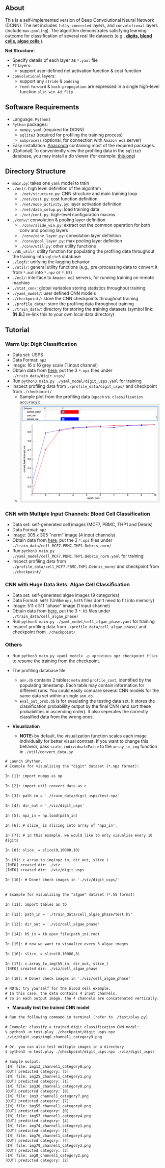 ## About

This is a self-implemented version of Deep Convolutional Neural Network (DCNN). The net includes `fully-connected` layers, and `convolutional` layers (include `max-pooling`). The algorithm demonstrates satisfying learning outcome for classification of several real life datasets (e.g., **[digits](#digit_usps), [blood cells](#blood_cells), [algae cells ](#algae_cells)**).

**Net Structure:**

- Specify details of each layer as `*.yaml` file
- `FC` layers:
  - support user-defined net activation function & cost function
- `convolutional` layers:
  - support any `stride` & `padding`
  - `feed-forward` & `back-propogation` are expressed in a single high-level function `slid_win_4d_flip`


## Software Requirements
- Language: `Python3`
- `Python` packages: 
  - `numpy`, `yaml` (required for DCNN)
  - `sqlite3` (required for profiling the training process)
  - `subprocess` (optional, for connection with `Amazon ec2` server)
- Easy installation: [Anaconda](https://www.continuum.io/downloads) containing most of the required packages.
- [Optional] To conveniently view the profiling data in the `sqlite3` database, you may install a db viewer (for example: [this one](http://sqlitebrowser.org))


## Directory Structure

- `main.py`: takes one `yaml` model to train 
- `./net/`: high level definition of the algorithm
	- `./net/structure.py`: CNN structure and main training loop
	- `./net/cost.py`: cost function definition
	- `./net/node_activity.py`: layer activation definition
	- `./net/data_setup.py`: load training data
	- `./net/conf.py`: high-level configuration macros
- `./conv/`: convolution & pooling layer definition
	- `./conv/slide_win.py`: extract out the common operation for both conv and pooling layers
	- `./conv/conv_layer.py`: convolution layer definition
	- `./conv/pool_layer.py`: max pooling layer definition
	- `./conv/util.py`: other utility functions
- `./db_util/`: utility function for populating the profiling data throughout the training into `sqlite3` database
- `./logf/`: unifying the logging behavior
- `./util/`: general utility functions (e.g., pre-processing data to convert it from `*.mat` into `*.npz` or `*.h5`)
- `./ec2/`: interface to `Amazon ec2` servers, for running training on remote machine
- `./stat_cnn/`: global variables storing statistics throughout training
- `./yaml_model/`: user defined CNN models
- `./checkpoint/`: store the CNN checkpoints throughout training
- `./profile_data/`: store the profiling data throughout training
- `./train_data/`: directory for storing the training datasets (symbol link: **[N.B.]** re-link this to your own local data directory)

## Tutorial

### Warm Up: Digit Classification <a name="digit_usps"></a>

- Data set: USPS
- Data Format: `npz`
- Image: 16 x 16 grey scale (1 input channel)
- Obtain data from [here](https://drive.google.com/open?id=0B3_QnE0SWYqPQktPNVFKajJLblk), put the 3 `*.npz` files under `./train_data/digit_usps/`
- Run `python3 main.py ./yaml_model/digit_usps.yaml` for training
- Inspect profiling data from `./profile_data/digit_usps/` and checkpoint from `./checkpoint/`
	- Sample plot from the profiling data (`epoch` vs. `classification accuracy`):
	- ![](./sample_plot.png)

### CNN with Multiple Input Channels: Blood Cell Classification <a name="blood_cells"></a>

- Data set: self-generated cell images (MCF7, PBMC, THP1 and Debris)
- Data Format: `npz`
- Image: 305 x 305 "norm" image (4 input channels)
- Obtain data from [here](https://drive.google.com/open?id=0B3_QnE0SWYqPUGVkempZa0FCSVk), put the 3 `*.npz` files under `./train_data/cell_MCF7.PBMC.THP1.Debris_norm/`
- Run `python3 main.py ./yaml_model/cell_MCF7.PBMC.THP1.Debris_norm.yaml` for training
- Inspect profiling data from `./profile_data/cell_MCF7.PBMC.THP1.Debris_norm/` and checkpoint from `./checkpoint/`


### CNN with Huge Data Sets: Algae Cell Classification <a name="algae_cells"></a>

- Data set: self-generated algae images (9 categories)
- Data Format: `hdf5` (Unlike `npz`, `hdf5` files don't need to fit into memory)
- Image: 511 x 511 "phase" image (1 input channel)
- Obtain data from [here](https://drive.google.com/open?id=0B3_QnE0SWYqPYU1ra3JHQ1Jfbjg), put the 3 `*.h5` files under `./train_data/cell_algae_phase/`
- Run `python3 main.py ./yaml_model/cell_algae_phase.yaml` for training
- Inspect profiling data from `./profile_data/cell_algae_phase/` and checkpoint from `./checkpoint/`

### Others
- Run `python3 main.py <yaml model> -p <previous npz checkpoint file>` to resume the training from the checkpoint.
- The profiling database file
	- `ann.db` contains 2 tables: `meta` and `profile_cost`, identified by the populating timestamp. Each table may contain information for different runs. You could easily compare several CNN models for the same data set within a single `ann.db`.
	- `eval_out_prob.db` is for evaulating the testing data set. It stores the classification probablility output by the final CNN (and sort these probabilities in ascending order). It also seperates the correctly classified data from the wrong ones. 

- **Visualization**
	- **NOTE:** by default, the visualization function scales each image individually for better visual contrast. If you want to change this behavior, pass `scale_individual=False` to the `array_to_img` function in `./util/convert_data.py`

```
# Launch iPython.
# Example for visualizing the "digit" dataset (*.npz format):

In [1]: import numpy as np

In [2]: import util.convert_data as c

In [3]: path_in = './train_data/digit_usps/test.npz'

In [4]: dir_out = './viz/digit_usps'

In [5]: npz_in = np.load(path_in)

In [6]: # slice_ is slicing into array of 'npz_in', 

In [7]: # in this example, we would like to only visualize every 10 digits

In [8]: slice_ = slice(0,10000,10)

In [9]: c.array_to_img(npz_in, dir_out, slice_)
[INFO] created dir: ./viz
[INFO] created dir: ./viz/digit_usps

In [10]: # Done! check images in './viz/digit_usps/'


# Example for visualizing the "algae" dataset (*.h5 format)

In [11]: import tables as tb

In [12]: path_in = './train_data/cell_algae_phase/test.h5'

In [13]: dir_out = './viz/cell_algae_phase'

In [14]: h5_in = tb.open_file(path_in).root

In [15]: # now we want to visualize every 3 algae images

In [16]: slice_ = slice(0,10000,3)

In [17]: c.array_to_img(h5_in, dir_out, slice_)
[INFO] created dir: ./viz/cell_algae_phase

In [18]: # Done! check images in './viz/cell_algae_phase'

# NOTE: try yourself for the blood cell example. 
# In this case, the data contains 4 input channels, 
# so in each output image, the 4 channels are concatenated vertically. 
```

- **Manually test the trained CNN model**

```
# Run the following command in terminal (refer to ./test/play.py)

# Example: classify a trained digit classification CNN model:
$ python3 -m test.play ./checkpoint/digit_usps.npz ./viz/digit_usps/img0_channel1_category9.png

# Or, you can also test multiple images in a directory
$ python3 -m test.play ./checkpoint/digit_usps.npz ./viz/digit_usps/

# Sample output:
[IN] file: img13_channel1_category8.png
[OUT] predicted category: [5]
[IN] file: img25_channel1_category1.png
[OUT] predicted category: [1]
[IN] file: img36_channel1_category0.png
[OUT] predicted category: [0]
[IN] file: img3_channel1_category7.png
[OUT] predicted category: [7]
[IN] file: img55_channel1_category0.png
[OUT] predicted category: [0]
[IN] file: img57_channel1_category4.png
[OUT] predicted category: [4]
[IN] file: img74_channel1_category1.png
[OUT] predicted category: [1]
[IN] file: img76_channel1_category4.png
[OUT] predicted category: [4]
[IN] file: img79_channel1_category3.png
[OUT] predicted category: [3]
[IN] file: img8_channel1_category2.png
[OUT] predicted category: [2]

```